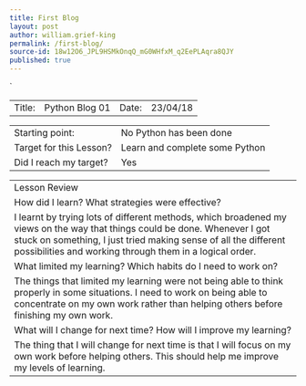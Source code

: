 ```yaml
---
title: First Blog
layout: post
author: william.grief-king
permalink: /first-blog/
source-id: 18w12O6_JPL9HSMkOnqQ_mG0WHfxM_q2EePLAqra8QJY
published: true
---
```

`

<table>
  <tr>
    <td>Title:</td>
    <td>Python Blog 01</td>
    <td>Date:</td>
    <td>23/04/18</td>
  </tr>
</table>


<table>
  <tr>
    <td>Starting point:</td>
    <td>No Python has been done</td>
  </tr>
  <tr>
    <td>Target for this Lesson?</td>
    <td>Learn and complete some Python</td>
  </tr>
  <tr>
    <td>Did I reach my target? 
</td>
    <td>Yes</td>
  </tr>
</table>


<table>
  <tr>
    <td>Lesson Review</td>
  </tr>
  <tr>
    <td>How did I learn? What strategies were effective? </td>
  </tr>
  <tr>
    <td>I learnt by trying lots of different methods, which broadened my views on the way that things could be done.  Whenever I got stuck on something, I just tried making sense of all the different possibilities and working through them in a logical order. 
</td>
  </tr>
  <tr>
    <td>What limited my learning? Which habits do I need to work on? </td>
  </tr>
  <tr>
    <td>The things that limited my learning were not being able to think properly in some situations. I need to work on being able to concentrate on my own work rather than helping others before finishing my own work. </td>
  </tr>
  <tr>
    <td>What will I change for next time? How will I improve my learning?</td>
  </tr>
  <tr>
    <td>The thing that I will change for next time is that I will focus on my own work before helping others. This should help me improve my levels of learning. </td>
  </tr>
</table>


